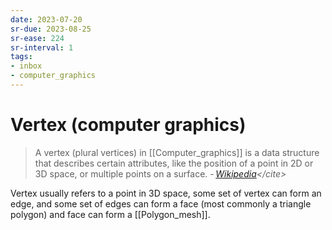 ```yaml
---
date: 2023-07-20
sr-due: 2023-08-25
sr-ease: 224
sr-interval: 1
tags:
- inbox
- computer_graphics
---
```


# Vertex (computer graphics)

> A vertex (plural vertices) in [[Computer_graphics]] is a data structure that
> describes certain attributes, like the position of a point in 2D or 3D space,
> or multiple points on a surface.
> - <cite>[Wikipedia](https://en.wikipedia.org/wiki/Vertex_(computer_graphics))</cite>

Vertex usually refers to a point in 3D space, some set of vertex can form an
edge, and some set of edges can form a face (most commonly a triangle polygon)
and face can form a [[Polygon_mesh]].